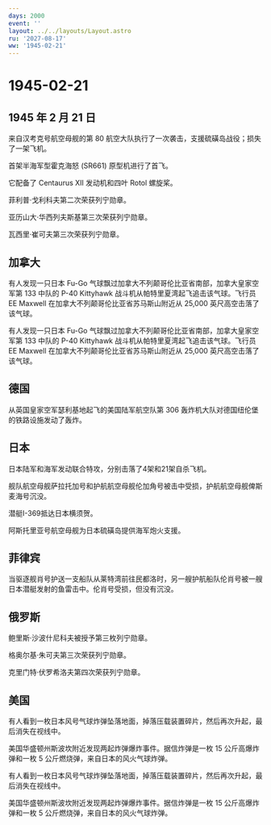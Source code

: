 ```yaml
---
days: 2000
event: ''
layout: ../../layouts/Layout.astro
ru: '2027-08-17'
ww: '1945-02-21'
---
```


# 1945-02-21

## 1945 年 2 月 21 日

来自汉考克号航空母舰的第 80
航空大队执行了一次袭击，支援硫磺岛战役；损失了一架飞机。

首架半海军型霍克海怒 (SR661) 原型机进行了首飞。

它配备了 Centaurus XII 发动机和四叶 Rotol 螺旋桨。

菲利普·戈利科夫第二次荣获列宁勋章。

亚历山大·华西列夫斯基第三次荣获列宁勋章。

瓦西里·崔可夫第三次荣获列宁勋章。

## 加拿大

有人发现一只日本 Fu-Go
气球飘过加拿大不列颠哥伦比亚省南部，加拿大皇家空军第 133 中队的 P-40
Kittyhawk 战斗机从帕特里夏湾起飞追击该气球。飞行员 EE Maxwell
在加拿大不列颠哥伦比亚省苏马斯山附近从 25,000 英尺高空击落了该气球。

有人发现一只日本 Fu-Go
气球飘过加拿大不列颠哥伦比亚省南部，加拿大皇家空军第 133 中队的 P-40
Kittyhawk 战斗机从帕特里夏湾起飞追击该气球。飞行员 EE Maxwell
在加拿大不列颠哥伦比亚省苏马斯山附近从 25,000 英尺高空击落了该气球。

## 德国

从英国皇家空军瑟利基地起飞的美国陆军航空队第 306
轰炸机大队对德国纽伦堡的铁路设施发动了轰炸。

## 日本

日本陆军和海军发动联合特攻，分别击落了4架和21架自杀飞机。

舰队航空母舰萨拉托加号和护航航空母舰伦加角号被击中受损，护航航空母舰俾斯麦海号沉没。

潜艇I-369抵达日本横须贺。

阿斯托里亚号航空母舰为日本硫磺岛提供海军炮火支援。

## 菲律宾

当驱逐舰肖号护送一支船队从莱特湾前往民都洛时，另一艘护航船队伦肖号被一艘日本潜艇发射的鱼雷击中。伦肖号受损，但没有沉没。

## 俄罗斯

鲍里斯·沙波什尼科夫被授予第三枚列宁勋章。

格奥尔基·朱可夫第三次荣获列宁勋章。

克里门特·伏罗希洛夫第四次荣获列宁勋章。

## 美国

有人看到一枚日本风号气球炸弹坠落地面，掉落压载装置碎片，然后再次升起，最后消失在视线中。

美国华盛顿州斯波坎附近发现两起炸弹爆炸事件。据信炸弹是一枚 15
公斤高爆炸弹和一枚 5 公斤燃烧弹，来自日本的风火气球炸弹。

有人看到一枚日本风号气球炸弹坠落地面，掉落压载装置碎片，然后再次升起，最后消失在视线中。

美国华盛顿州斯波坎附近发现两起炸弹爆炸事件。据信炸弹是一枚 15
公斤高爆炸弹和一枚 5 公斤燃烧弹，来自日本的风火气球炸弹。